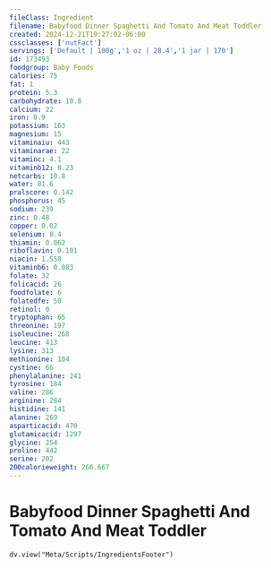 ```yaml
---
fileClass: Ingredient
filename: Babyfood Dinner Spaghetti And Tomato And Meat Toddler
created: 2024-12-21T19:27:02-06:00
cssclasses: ['nutFact']
servings: ['Default | 100g','1 oz | 28.4','1 jar | 170']
id: 173493
foodgroup: Baby Foods
calories: 75
fat: 1
protein: 5.3
carbohydrate: 10.8
calcium: 22
iron: 0.9
potassium: 163
magnesium: 15
vitaminaiu: 443
vitaminarae: 22
vitaminc: 4.1
vitaminb12: 0.23
netcarbs: 10.8
water: 81.6
pralscore: 0.142
phosphorus: 45
sodium: 239
zinc: 0.48
copper: 0.02
selenium: 8.4
thiamin: 0.062
riboflavin: 0.101
niacin: 1.558
vitaminb6: 0.083
folate: 32
folicacid: 26
foodfolate: 6
folatedfe: 50
retinol: 0
tryptophan: 65
threonine: 197
isoleucine: 268
leucine: 413
lysine: 313
methionine: 104
cystine: 66
phenylalanine: 241
tyrosine: 184
valine: 286
arginine: 284
histidine: 141
alanine: 269
asparticacid: 470
glutamicacid: 1297
glycine: 254
proline: 442
serine: 202
200calorieweight: 266.667
---
```


# Babyfood Dinner Spaghetti And Tomato And Meat Toddler

```dataviewjs
dv.view("Meta/Scripts/IngredientsFooter")
```